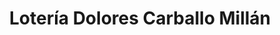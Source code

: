---
title: "Lotería Dolores Carballo Millán"
url: /tarifa/loteria-dolores-carballo-millan/
shop: lotería
---